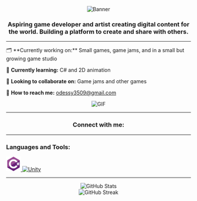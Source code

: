 <div align="center">
  <img src="https://github.com/odessy3509/Odessy.github.io/assets/137520021/3982432c-03d3-443e-a757-59210e79e61a" alt="Banner" />
  <h3>Aspiring game developer and artist creating digital content for the world. Building a platform to create and share with others.</h3>
</div>

---

<div align="left">
  🗂️ **Currently working on:** Small games, game jams, and in a small but growing game studio

  📖 **Currently learning:** C# and 2D animation

  👯 **Looking to collaborate on:** Game jams and other games

  📧 **How to reach me:** [odessy3509@gmail.com](mailto:odessy3509@gmail.com)
</div>

<div align="center">
  <img src="https://github.com/odessy3509/Odessy.github.io/assets/137520021/a3a7838b-02e1-4e33-b673-1070ad732e34" alt="GIF" width="300" height="300" />
</div>

---

<div align="center">
  <h3>Connect with me:</h3>
  <!-- Add your social media links here -->
  <!-- Example: [LinkedIn](https://www.linkedin.com/in/yourusername/) -->
</div>

---

<h3 align="left">Languages and Tools:</h3>
<p align="left">
  <a href="https://www.w3schools.com/cs/" target="_blank" rel="noreferrer">
    <img src="https://raw.githubusercontent.com/devicons/devicon/master/icons/csharp/csharp-original.svg" alt="C#" width="40" height="40"/>
  </a>
  <a href="https://unity.com/" target="_blank" rel="noreferrer">
    <img src="https://www.vectorlogo.zone/logos/unity3d/unity3d-icon.svg" alt="Unity" width="40" height="40"/>
  </a>
</p>

---

<div align="center">
  <img src="https://github-readme-stats.vercel.app/api?username=odessy3509&show_icons=true&locale=en" alt="GitHub Stats" />
</div>

<div align="center">
  <img src="https://github-readme-streak-stats.herokuapp.com/?user=odessy3509" alt="GitHub Streak" />
</div>
